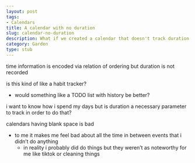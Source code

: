 ```yaml
---
layout: post
tags:
- Calendars
title: A calendar with no duration
slug: calendar-no-duration
description: What if we created a calendar that doesn't track duration of events?
category: Garden
type: stub
---
```


time information is encoded via relation of ordering but duration is not recorded 

is this kind of like a habit tracker?
* would something like a TODO list with history be better?

i want to know how i spend my days but is duration a necessary parameter to track in order to do that?

calendars having blank space is bad
* to me it makes me feel bad about all the time in between events that i didn’t do anything
    * in reality i probably did do things but they weren’t as noteworthy for me like tiktok or cleaning things